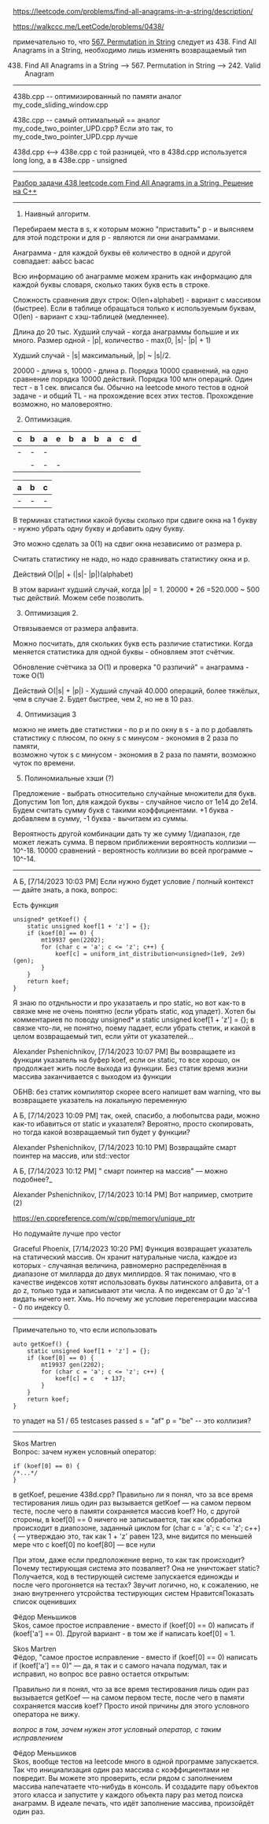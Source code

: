 
https://leetcode.com/problems/find-all-anagrams-in-a-string/description/

https://walkccc.me/LeetCode/problems/0438/

примечательно то, что [567. Permutation in String](https://leetcode.com/problems/permutation-in-string/description/) 
следует из 438. Find All Anagrams in a String, необходимо лишь изменять возвращаемый тип

438. Find All Anagrams in a String --> 567. Permutation in String --> 242. Valid Anagram

-----------

438b.cpp -- оптимизированный по памяти аналог my_code_sliding_window.cpp

438с.cpp -- самый оптимальный == аналог my_code_two_pointer_UPD.cpp? Если это так, то my_code_two_pointer_UPD.cpp лучше

438d.cpp <--> 438e.cpp с той разницей, что в 438d.cpp используется long long, а в 438e.cpp - unsigned 

-----------

[Разбор задачи 438 leetcode.com Find All Anagrams in a String. Решение на C++](https://www.youtube.com/watch?v=VKB7q3Sfjuk&ab_channel=3.5%D0%B7%D0%B0%D0%B4%D0%B0%D1%87%D0%B8%D0%B2%D0%BD%D0%B5%D0%B4%D0%B5%D0%BB%D1%8E)

________

1. Наивный алгоритм.

Перебираем места в s, к которым можно "приставить" р - и выясняем для этой подстроки и для р - являются ли они анаграммами.

Анаграмма - для каждой буквы её количество в одной и другой совпадает: ааЬсс          Ьасас

Всю информацию об анаграмме можем хранить как информацию для каждой буквы словаря, сколько таких букв есть в строке.

Сложность сравнения двух строк: O(len+alphabet) - вариант с массивом (быстрее). 
Если в таблице обращаться только к используемым буквам, O(len) - вариант с хэш-таблицей (медленнее).

Длина до 20 тыс. Худший случай - когда анаграммы большие и их много. Размер одной - |p|, количество - max(0, |s|- |p| + 1)

Худший случай - |s| максимальный, |p| ~ |s|/2.

20000 - длина s, 10000 - длина р. Порядка 10000 сравнений, на одно сравнение порядка 10000 действий. Порядка 100 млн операций. 
Один тест - в 1 сек. вписался бы. 
Обычно на leetcode много тестов в одной задаче - и общий TL - на прохождение всех этих тестов. Прохождение возможно, но маловероятно.

2. Оптимизация. 

| c 	| b 	| a 	| e 	| b 	| a 	| b 	| a 	| c 	| d 	|
|---	|---	|---	|---	|---	|---	|---	|---	|---	|---	|
| - 	| - 	| - 	|   	|   	|   	|   	|   	|   	|   	|
|   	| - 	| - 	| - 	|   	|   	|   	|   	|   	|   	|

| a 	| b 	| c 	|
|---	|---	|---	|
| - 	| - 	| - 	|

В терминах статистики какой буквы сколько при сдвиге окна на 1 букву - нужно убрать одну букву и добавить одну букву.

Это можно сделать за 0(1) на сдвиг окна независимо от размера р.

Считать статистику не надо, но надо сравнивать статистику окна и р.

Действий O(|p| + (|s|- |p|)(alphabet)

В этом вариант худший случай, когда |p| = 1. 20000 * 26 =520.000 ~ 500 тыс действий. Можем себе позволить.

3. Оптимизация 2.

Отвязываемся от размера алфавита.

Можно посчитать, для скольких букв есть различие статистики. 
Когда меняется статистика для одной буквы - обновляем этот счётчик.

Обновление счётчика за O(1) и проверка "0 разпичий" = анаграмма - тоже O(1)

Действий O(|s| + |p|) - Худший случай 40.000 операций, более тяжёлых, чем в случае 2. 
Будет быстрее, чем 2, но не в 10 раз.

4. Оптимизация 3 

можно не иметь две статистики - по p и по окну в s - а по р добавлять статистику с плюсом, по окну s с минусом - экономия в 2 раза по памяти,  
возможно чуток s с минусом - экономия в 2 раза по памяти, возможно чуток по времени.

5. Полиномиальные хэши (?)

Предложение - выбрать относительно случайные множители для букв. 
Допустим 1оп 1оп, для каждой буквы - случайное число от 1е14 до 2е14. 
Будем считать сумму букв с такими коэффициентами. +1 буква - добавляем в сумму, -1 буква - вычитаем из суммы.

Вероятность другой комбинации дать ту же сумму 1/диапазон, где может лежать сумма. В первом приближении 
вероятность коллизии —10^-18. 10000 сравнений - вероятность коллизии во всей программе ~ 10^-14.

_______

А Б, [7/14/2023 10:03 PM]
Если нужно будет условие / полный контекст — дайте знать, а пока, вопрос: 

Есть функция

    unsigned* getKoef() {
        static unsigned koef[1 + 'z'] = {};
        if (koef[0] == 0) {
            mt19937 gen(2202);
            for (char c = 'a'; c <= 'z'; c++) {
                koef[c] = uniform_int_distribution<unsigned>(1e9, 2e9)(gen);
            }
        }
        return koef;
    }

Я знаю по отднльности и про указатаель и про static, но вот как-то в связке мне не очень понятно (если убрать static, код упадет). Хотел бы комментариев по поводу  unsigned* и  static unsigned koef[1 + 'z'] = {}; в связке что-ли, не понятно, поему падает, если убрать стетик, и какой в целом возвращаемый тип, если уйти от указателей...

Alexander Pshenichnikov, [7/14/2023 10:07 PM]
Вы возвращаете из функции указатель на буфер koef, если он static, то все хорошо, он продолжает жить после выхода из функции. Без статик время жизни массива заканчивается с выходом из функции

ОБНВ: без статик компилятор скорее всего напишет вам warning, что вы возвращаете указатель на локальную переменную

А Б, [7/14/2023 10:09 PM]
так, окей, спасибо, а любопытсва ради, можно как-то ибавиться от static и указателя? Вероятно, просто скопировать, но тогда какой возвращаемый тип будет у функции?

Alexander Pshenichnikov, [7/14/2023 10:10 PM]
Возвращайте смарт поинтер на массив, или std::vector<unsigned>

А Б, [7/14/2023 10:12 PM]
" смарт поинтер на массив" — можно подобнее?_

Alexander Pshenichnikov, [7/14/2023 10:14 PM]
Вот например, смотрите  (2)

https://en.cppreference.com/w/cpp/memory/unique_ptr

Но подумайте лучше про vector

Graceful Phoenix, [7/14/2023 10:20 PM]
Функция возвращает указатель на статический массив. Он хранит натуральные числа, каждое из которых - случаяная величина, равномерно распределённая в диапазоне от милларда до двух миллирдов. Я так понимаю, что в качестве индексов хотят использовать буквы латинского алфавита, от a до z, только туда и записывают эти числа. А по индексам от 0 до 'a'-1 видать ничего нет. Хмь. Но почему же условие перегенерации массива - 0 по индексу 0.

_______

Примечательно то, что если использовать

    auto getKoef() {
        static unsigned koef[1 + 'z'] = {};
        if (koef[0] == 0) {
            mt19937 gen(2202);
            for (char c = 'a'; c <= 'z'; c++) {
                koef[c] = c   + 137;
            }
        }
        return koef;
    }

то упадет на 51 / 65 testcases passed s = "af" p = "be" -- это коллизия?

__________

Skos Martren   
Вопрос: зачем нужен условный оператор:

    if (koef[0] == 0) {
    /*...*/
    }

в getKoef, решение 438d.cpp? Правильно ли я понял, что за все время тестирования лишь один раз вызывается getKoef — на самом первом тесте, после чего в памяти сохраняется массив koef? Но, с другой стороны, в koef[0] == 0 ничего не записывается, так как обработка происходит в диапозоне, заданный циклом for (char c = 'a'; c <= 'z'; c++) { — утверждаю это, так как 1 + 'z' равен 123, мне видится по меньшей мере что с koef[0] по koef[80] — все нули

При этом, даже если предположение верно, то как так происходит? Почему тестирующая система это позваляет? Она не уничтожает static? Получается, код в тестирующей системе запускается единожды и после чего прогоняется на тестах? Звучит логично, но, к сожалению, не знаю внутреннего утсройства тестирующих систем
НравитсяПоказать список оценивших


Фёдор Меньшиков  
Skos, самое простое исправление - вместо if (koef[0] == 0) написать if (koef['a'] == 0). Другой вариант - в том же if написать koef[0] = 1.

Skos Martren  
Фёдор, "самое простое исправление - вместо if (koef[0] == 0) написать if (koef['a'] == 0)" — да, я так и с самого начала подумал, так и исправил, но вопрос все равно остается открытым:

Правильно ли я понял, что за все время тестирования лишь один раз вызывается getKoef — на самом первом тесте, после чего в памяти сохраняется массив koef? Просто иной причины для этого условного оператора не вижу.

*вопрос в том, зачем нужен этот условный оператор, с таким исправлением*


Фёдор Меньшиков  
Skos, вообще тестов на leetcode много в одной программе запускается. Так что инициализация один раз массива с коэффициентами не повредит. Вы можете это проверить, если рядом с заполнением массива напечатаете что-нибудь в консоль. И создадите пару объектов этого класса и запустите у каждого объекта пару раз метод поиска анаграмм. В идеале печать, что идёт заполнение массива, произойдёт один раз.
